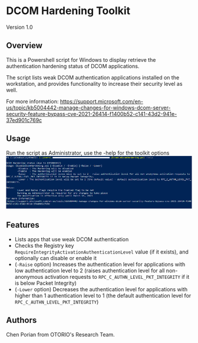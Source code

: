 # DCOM Hardening Toolkit
Version 1.0
## Overview
This is a Powershell script for Windows to display retrieve the authentication hardening status of DCOM applications.

The script lists weak DCOM authentication applications installed on the workstation, and provides functionality to increase their security level as well.

For more information:
https://support.microsoft.com/en-us/topic/kb5004442-manage-changes-for-windows-dcom-server-security-feature-bypass-cve-2021-26414-f1400b52-c141-43d2-941e-37ed901c769c

## Usage
Run the script as Administrator, use the -help for the toolkit options 
![help command](help.png)

## Features
* Lists apps that use weak DCOM authentication
* Checks the Registry key `RequireIntegrityActivationAuthenticationLevel` value (if it exists), and optionally can disable or enable it
* (`-Raise` option) Increases the authentication level for applications with low authentication level to 2 (raises authentication level for all non-anonymous activation requests to `RPC_C_AUTHN_LEVEL_PKT_INTEGRITY` if it is below Packet Integrity)
* (`-Lower` option) Decreases the authentication level for applications with higher than 1 authentication level to 1 (the default authentication level for `RPC_C_AUTHN_LEVEL_PKT_INTEGRITY`)

## Authors
Chen Porian from OTORIO's Research Team.